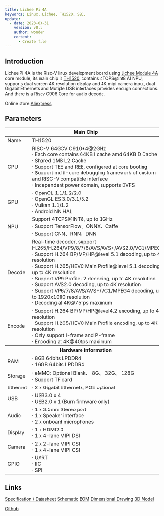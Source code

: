 ```yaml
---
title: Lichee Pi 4A
keywords: Linux, Lichee, TH1520, SBC, 
update:
  - date: 2023-03-31
    version: v0.1
    author: wonder
    content:
      - Create file
---
```


## Introduction

Lichee Pi 4A is the Risc-V linux development board using [Lichee Module 4A](http://wiki.sipeed.com/hardware/en/lichee/th1520/lm4a.html) core module, its main chip is [TH1520](https://www.t-head.cn/product/yeying), contains 4TOPS@int8 AI NPU, supports dual screen 4K resolution display and 4K mipi camera input, dual Gigabit Ethernets and Mutiple USB interfaces provides enough connections. And there is a Riscv C906 Core for audio decode.

Online store:[Aliexpress](https://www.aliexpress.com/item/1005005532736080.html)

## Parameters

<table>
<thead>
<tr>
  <th colspan=2>Main Chip</th>
</tr>
</thead>
<tbody>
<tr>
  <td>Name</td>
  <td>TH1520</td>
</tr>
<tr>
  <td>CPU</td>
  <td>RISC-V 64GCV C910*4@2GHz <br>· Each core contains 64KB I cache amd 64KB D Cache <br>· Shared 1MB L2 Cache <br>· Support TEE and REE, configered at core booting<br>· Support multi-core debugging framework of custom and RISC-V compatible interface<br>· Independent power domain, supports DVFS</td>
</tr>
<tr>
  <td>GPU</td>
  <td>· OpenCL 1.1/1.2/2.0<br>· OpenGL ES 3.0/3.1/3.2<br>· Vulkan 1.1/1.2<br>· Android NN HAL</td>
</tr>
<tr>
  <td>NPU</td>
  <td>Support 4TOPS@INT8, up to 1GHz <br>· Support TensorFlow、ONNX、Caffe <br>· Support CNN、RNN、DNN </td>
</tr>
<tr>
  <td>Decode</td>
  <td>Real-time decoder, support H.265/H.264/VP9/8/7/6/AVS/AVS+/AVS2.0/VC1/MPEG4 <br>· Support H.264 BP/MP/HP@level 5.1 decoding, up to 4K resolution<br>· Support H.265/HEVC Main Profile@level 5.1 decoding, up to 4K resolution<br>· Support VP9 Profile-2 decoding, up to 4K resolution<br>· Support AVS2.0 decoding, up to 4K resolution<br>· Support VP6/7/8/AVS/AVS+/VC1/MPEG4 decoding, up to 1920x1080 resolution<br>· Decoding at 4K@75fps maximum</td>
</tr>
<tr>
  <td>Encode</td>
  <td>· Support H.264 BP/MP/HP@level4.2 encoding, up to 4K resolution<br>· Support H.265/HEVC Main Profile encoding, up to 4K resolution<br>· Only support I-frame and P-frame<br>· Encoding at 4K@40fps maximum</td>
</tr>
<tr>
  <th colspan=2>Hardware information</th>
</tr>
<tr>
  <td>RAM</td>
  <td>· 8GB 64bits LPDDR4<br>· 16GB 64bits LPDDR4<br></td>
</tr>
<tr>
  <td>Storage</td>
  <td>· eMMC: Optional Blank、 8G、 32G、 128G<br>· Support TF card</td>
</tr>
<tr>
  <td>Ethernet</td>
  <td>· 2 x Gigabit Ethernets, POE optional</td>
</tr>
<tr>
  <td>USB</td>
  <td>· USB3.0 x 4<br>· USB2.0 x 1 (Burn firmware only)</td>
</tr>
<tr>
  <td>Audio</td>
  <td>· 1 x 3.5mm Stereo port<br>· 1 x Speaker interface<br>· 2 x onboard microphones<br></td>
</tr>
<tr>
  <td>Display</td>
  <td>· 1 x HDMI2.0<br>· 1 x 4-lane MIPI DSI</td>
</tr>
<tr>
  <td>Camera</td>
  <td>· 2 x 2-lane MIPI CSI<br>· 1 x 4-lane MIPI CSI</td>
</tr>
<tr>
  <td>GPIO</td>
  <td>· UART<br>· IIC<br>· SPI</td>
</tr>
</tbody>
</table>

## Links

[Specification / Datasheet](https://dl.sipeed.com/shareURL/LICHEE/licheepi4a/01_Specification)
[Schematic](https://dl.sipeed.com/shareURL/LICHEE/licheepi4a/02_Schematic)
[BOM](https://dl.sipeed.com/shareURL/LICHEE/licheepi4a/03_Bit_number_map)
[Dimensional Drawing](https://dl.sipeed.com/shareURL/LICHEE/licheepi4a/04_Dimensional_drawing)
[3D Model](https://dl.sipeed.com/shareURL/LICHEE/licheepi4a/05_3D_model)

[Github](https://github.com/sipeed/LicheePi4A)